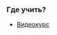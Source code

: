 ### Где учить?

* [Видеокурс](https://www.youtube.com/playlist?list=PLg5SS_4L6LYvN1RqaVesof8KAf-02fJSi)
